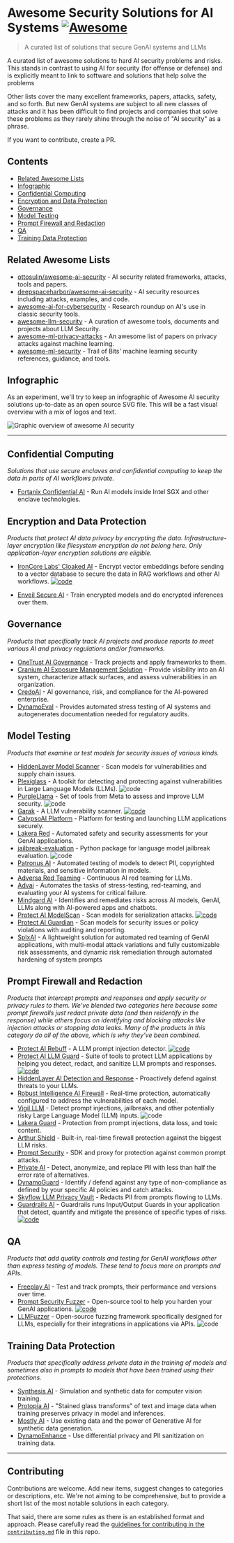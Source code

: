# Awesome Security Solutions for AI Systems [![Awesome](https://awesome.re/badge.svg)](https://awesome.re)

> A curated list of solutions that secure GenAI systems and LLMs

A curated list of awesome solutions to hard AI security problems and risks.  This stands in contrast to using AI for security (for offense or defense) and is explicitly meant to link to software and solutions that help solve the problems

Other lists cover the many excellent frameworks, papers, attacks, safety, and so forth.  But new GenAI systems are subject to all new classes of attacks and it has been difficult to find projects and companies that solve these problems as they rarely shine through the noise of "AI security" as a phrase.

If you want to contribute, create a PR.

## Contents

- [Related Awesome Lists](#related-awesome-lists)
- [Infographic](#infographic)
- [Confidential Computing](#confidential-computing)
- [Encryption and Data Protection](#encryption-and-data-protection)
- [Governance](#governance)
- [Model Testing](#model-testing)
- [Prompt Firewall and Redaction](#prompt-firewall-and-redaction)
- [QA](#qa)
- [Training Data Protection](#training-data-protection)

## Related Awesome Lists

- [ottosulin/awesome-ai-security](https://github.com/ottosulin/awesome-ai-security) - AI security related frameworks, attacks, tools and papers.
- [deepspaceharbor/awesome-ai-security](https://github.com/DeepSpaceHarbor/Awesome-AI-Security) - AI security resources including attacks, examples, and code.
- [awesome-ai-for-cybersecurity](https://github.com/Billy1900/Awesome-AI-for-cybersecurity) - Research roundup on AI's use in classic security tools.
- [awesome-llm-security](https://github.com/corca-ai/awesome-llm-security) - A curation of awesome tools, documents and projects about LLM Security.
- [awesome-ml-privacy-attacks](https://github.com/stratosphereips/awesome-ml-privacy-attacks) - An awesome list of papers on privacy attacks against machine learning.
- [awesome-ml-security](https://github.com/trailofbits/awesome-ml-security) - Trail of Bits' machine learning security references, guidance, and tools.

## Infographic

As an experiment, we'll try to keep an infographic of Awesome AI security solutions up-to-date as an open source SVG file. This will be a fast visual overview with a mix of logos and text.

![_Graphic overview of awesome AI security_](awesome-ai-security-infographic.svg)

---

## Confidential Computing

_Solutions that use secure enclaves and confidential computing to keep the data in parts of AI workflows private._

- [Fortanix Confidential AI](https://www.fortanix.com/platform/confidential-ai) - Run AI models inside Intel SGX and other enclave technologies.

## Encryption and Data Protection

_Products that protect AI data privacy by encrypting the data. Infrastructure-layer encryption like filesystem encryption do not belong here. Only application-layer encryption solutions are eligible._

- [IronCore Labs' Cloaked AI](https://ironcorelabs.com/products/cloaked-ai/) - Encrypt vector embeddings before sending to a vector database to secure the data in RAG workflows and other AI workflows. [![code](https://img.shields.io/github/license/ironcorelabs/ironcore-alloy)](https://github.com/ironcorelabs/ironcore-alloy/)

- [Enveil Secure AI](https://www.enveil.com/secure-ai/) - Train encrypted models and do encrypted inferences over them.

## Governance

_Products that specifically track AI projects and produce reports to meet various AI and privacy regulations and/or frameworks._

- [OneTrust AI Governance](https://www.onetrust.com/products/ai-governance/) - Track projects and apply frameworks to them.
- [Cranium AI Exposure Management Solution](https://www.cranium.ai) - Provide visibility into an AI system, characterize attack surfaces, and assess vulnerabilities in an organization.
- [CredoAI](https://www.credo.ai) - AI governance, risk, and compliance for the AI-powered enterprise.
- [DynamoEval](https://dynamo.ai/platform/dynamoeval) - Provides automated stress testing of AI systems and autogenerates documentation needed for regulatory audits.

## Model Testing

_Products that examine or test models for security issues of various kinds._

- [HiddenLayer Model Scanner](https://hiddenlayer.com/model-scanner/) - Scan models for vulnerabilities and supply chain issues.
- [Plexiglass](https://github.com/kortex-labs/plexiglass) - A toolkit for detecting and protecting against vulnerabilities in Large Language Models (LLMs). ![code](https://img.shields.io/github/license/kortex-labs/plexiglass)
- [PurpleLlama](https://github.com/facebookresearch/PurpleLlama) - Set of tools from Meta to assess and improve LLM security. ![code](https://img.shields.io/github/license/facebookresearch/PurpleLlama)
- [Garak](https://garak.ai/) - A LLM vulnerability scanner. [![code](https://img.shields.io/github/license/leondz/garak)](https://github.com/leondz/garak/)
- [CalypsoAI Platform](https://calypsoai.com/platform/) - Platform for testing and launching LLM applications securely.
- [Lakera Red](https://www.lakera.ai/ai-red-teaming) - Automated safety and security assessments for your GenAI applications.
- [jailbreak-evaluation](https://github.com/controllability/jailbreak-evaluation) - Python package for language model jailbreak evaluation. ![code](https://img.shields.io/github/license/controllability/jailbreak-evaluation)
- [Patronus AI](https://www.patronus.ai) - Automated testing of models to detect PII, copyrighted materials, and sensitive information in models.
- [Adversa Red Teaming](https://adversa.ai/ai-red-teaming-llm/) - Continuous AI red teaming for LLMs.
- [Advai](https://www.advai.co.uk) - Automates the tasks of stress-testing, red-teaming, and evaluating your AI systems for critical failure.
- [Mindgard AI](https://mindgard.ai) - Identifies and remediates risks across AI models, GenAI, LLMs along with AI-powered apps and chatbots.
- [Protect AI ModelScan](https://protectai.com/modelscan) - Scan models for serialization attacks. [![code](https://img.shields.io/github/license/protectai/modelscan)](https://github.com/protectai/modelscan)
- [Protect AI Guardian](https://protectai.com/guardian) - Scan models for security issues or policy violations with auditing and reporting.
- [SplxAI](https://splx.ai) - A lightweight solution for automated red teaming of GenAI applications, with multi-modal attack variations and fully customizable risk assessments, and dynamic risk remediation through automated hardening of system prompts

## Prompt Firewall and Redaction

_Products that intercept prompts and responses and apply security or privacy rules to them. We've blended two categories here because some prompt firewalls just redact private data (and then reidentify in the response) while others focus on identifying and blocking attacks like injection attacks or stopping data leaks. Many of the products in this category do all of the above, which is why they've been combined._

- [Protect AI Rebuff](https://playground.rebuff.ai) - A LLM prompt injection detector. [![code](https://img.shields.io/github/license/protectai/rebuff)](https://github.com/protectai/rebuff/)
- [Protect AI LLM Guard](https://protectai.com/llm-guard) - Suite of tools to protect LLM applications by helping you detect, redact, and sanitize LLM prompts and responses. [![code](https://img.shields.io/github/license/protectai/llm-guard)](https://github.com/protectai/llm-guard/)
- [HiddenLayer AI Detection and Response](https://hiddenlayer.com/aidr/) - Proactively defend against threats to your LLMs.
- [Robust Intelligence AI Firewall](https://www.robustintelligence.com/platform/ai-firewall-guardrails) - Real-time protection, automatically configured to address the vulnerabilities of each model.
- [Vigil LLM](https://github.com/deadbits/vigil-llm) - Detect prompt injections, jailbreaks, and other potentially risky Large Language Model (LLM) inputs. ![code](https://img.shields.io/github/license/deadbits/vigil-llm)
- [Lakera Guard](https://www.lakera.ai/lakera-guard) - Protection from prompt injections, data loss, and toxic content.
- [Arthur Shield](https://www.arthur.ai/product/shield) - Built-in, real-time firewall protection against the biggest LLM risks.
- [Prompt Security](https://www.prompt.security) - SDK and proxy for protection against common prompt attacks.
- [Private AI](https://www.private-ai.com) - Detect, anonymize, and replace PII with less than half the error rate of alternatives.
- [DynamoGuard](https://dynamo.ai/platform/dynamoguard) - Identify / defend against any type of non-compliance as defined by your specific AI policies and catch attacks.
- [Skyflow LLM Privacy Vault](https://www.skyflow.com/product/llm-privacy-vault) - Redacts PII from prompts flowing to LLMs.
- [Guardrails AI](https://www.guardrailsai.com) - Guardrails runs Input/Output Guards in your application that detect, quantify and mitigate the presence of specific types of risks. [![code](https://img.shields.io/github/license/guardrails-ai/guardrails)](https://github.com/guardrails-ai/guardrails/)

## QA

_Products that add quality controls and testing for GenAI workflows other than express testing of models. These tend to focus more on prompts and APIs._

- [Freeplay AI](https://freeplay.ai) - Test and track prompts, their performance and versions over time.
- [Prompt Security Fuzzer](https://www.prompt.security/fuzzer) - Open-source tool to help you harden your GenAI applications. [![code](https://img.shields.io/github/license/prompt-security/ps-fuzz)](https://github.com/prompt-security/ps-fuzz/)
- [LLMFuzzer](https://github.com/mnns/LLMFuzzer) - Open-source fuzzing framework specifically designed for LLMs, especially for their integrations in applications via APIs. ![code](https://img.shields.io/github/license/mnns/LLMFuzzer)

## Training Data Protection

_Products that specifically address private data in the training of models and sometimes also in prompts to models that have been trained using their protections._

- [Synthesis AI](https://synthesis.ai) - Simulation and synthetic data for computer vision training.
- [Protopia AI](https://protopia.ai) - "Stained glass transforms" of text and image data when training preserves privacy in model and inferences.
- [Mostly AI](https://mostly.ai) - Use existing data and the power of Generative AI for synthetic data generation.
- [DynamoEnhance](https://dynamo.ai/platform/dynamoenhance) - Use differential privacy and PII sanitization on training data.

---

## Contributing

Contributions are welcome.  Add new items, suggest changes to categories or descriptions, etc. We're not aiming to be comprehensive, but to provide a short list of the most notable solutions in each category.

That said, there are some rules as there is an established format and approach. Please carefully read the [guidelines for contributing in the `contributing.md`](contributing.md) file in this repo.

